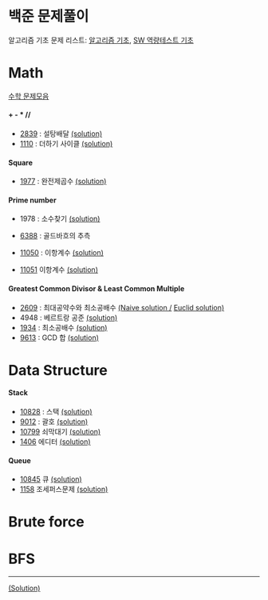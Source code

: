 # 백준 문제풀이
알고리즘 기초 문제 리스트: [알고리즘 기초](https://code.plus/course/4), 
[SW 역량테스트 기초](https://code.plus/course/32) 


# Math 
[수학 문제모음](https://www.acmicpc.net/problem/tag/%EC%88%98%ED%95%99)
#### + - * //
- [2839](https://www.acmicpc.net/problem/2839)
: 설탕배달 
[(solution)](https://github.com/minh364/algorithms/blob/master/BOJ/2839설탕배달.py)
- [1110](https://www.acmicpc.net/problem/1110)
: 더하기 사이클
[(solution)](https://github.com/minh364/algorithms/blob/master/BOJ/1110더하기사이클.py)

#### Square
- [1977](https://www.acmicpc.net/problem/1977)
: 완전제곱수 
[(solution)](https://github.com/minh364/algorithms/blob/master/BOJ/1977완전제곱수.py)

#### Prime number
- 1978
: 소수찾기 
[(solution)](https://github.com/minh364/algorithms/blob/master/BOJ/1978소수찾기.py)
- [6388](https://www.acmicpc.net/problem/6588)
: 골드바흐의 추측

- [11050](https://www.acmicpc.net/problem/11050)
: 이항계수
[(solution)](https://github.com/minh364/algorithms/blob/master/BOJ/11050이항계수.py)
- [11051](https://www.acmicpc.net/problem/11051)
 이항계수
[(solution)](https://github.com/minh364/algorithms/blob/master/BOJ/11051이항계수.py)


#### Greatest Common Divisor & Least Common Multiple
- [2609](https://www.acmicpc.net/problem/2609)
: 최대공약수와 최소공배수 
[(Naive solution /](https://github.com/minh364/algorithms/blob/master/BOJ/2609최대공약수와최소공배수.py)
[ Euclid solution)](https://github.com/minh364/algorithms/blob/master/BOJ/2609최대공약수와최소공배수2.py)
- 4948
: 베르트랑 공준
[(solution)](https://github.com/minh364/algorithms/blob/master/BOJ/4948베트르랑공준.py)
- [1934](https://www.acmicpc.net/problem/1934)
: 최소공배수
[(solution)](https://github.com/minh364/algorithms/blob/master/BOJ/1934최소공배수.py)
- [9613](https://www.acmicpc.net/problem/9613)
: GCD 합
[(solution)](https://github.com/minh364/algorithms/blob/master/BOJ/9613GCD합.py)
 
 
 
 # Data Structure
 #### Stack
- [10828](https://www.acmicpc.net/problem/10828)
: 스택
[(solution)](https://github.com/minh364/algorithms/blob/master/BOJ/10828스택.py)
- [9012](https://www.acmicpc.net/problem/9012)
: 괄호
[(solution)](https://github.com/minh364/algorithms/blob/master/BOJ/9012괄호.py)
- [10799](https://www.acmicpc.net/problem/10799)
쇠막대기
[(solution)](https://github.com/minh364/algorithms/blob/master/BOJ/10799쇠막대기.py)
- [1406](https://www.acmicpc.net/problem/1406)
에디터
[(solution)](https://github.com/minh364/algorithms/blob/master/BOJ/1406에디터.py)
#### Queue
- [10845](https://www.acmicpc.net/problem/10845)
큐
[(solution)](https://github.com/minh364/algorithms/blob/master/BOJ/10845큐.py)
- [1158](https://www.acmicpc.net/problem/1158)
조세퍼스문제
[(solution)](https://github.com/minh364/algorithms/blob/master/BOJ/1158조세퍼스문제.py)


# Brute force



# BFS

---
[(Solution)](https://github.com/minh364/algorithms/blob/master/BOJ/)
